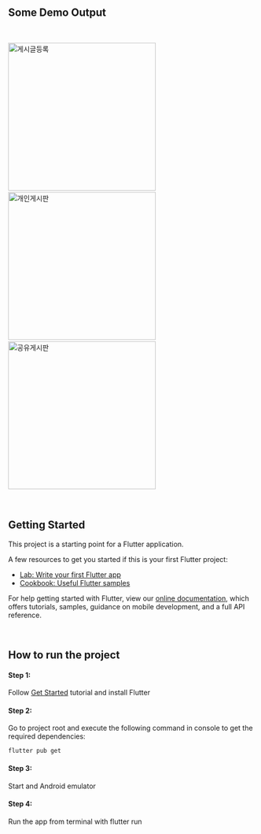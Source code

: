 <br>

## Some Demo Output

<br>

<img width="300" alt="게시글등록" src="https://user-images.githubusercontent.com/59560592/133100044-fe58f7bf-1aa3-4edd-bf01-3a64fd10608c.gif">&nbsp;&nbsp;<img width="300" alt="개인게시판" src="https://user-images.githubusercontent.com/59560592/133099540-3e173166-d7ce-4293-a860-1b03ebad9ccc.png">&nbsp;&nbsp;<img width="300" alt="공유게시판" src="https://user-images.githubusercontent.com/59560592/133100294-22867263-d661-42dd-be0a-86ab1e8fece8.gif">

<br>

## Getting Started

This project is a starting point for a Flutter application.

A few resources to get you started if this is your first Flutter project:

- [Lab: Write your first Flutter app](https://flutter.dev/docs/get-started/codelab)
- [Cookbook: Useful Flutter samples](https://flutter.dev/docs/cookbook)

For help getting started with Flutter, view our
[online documentation](https://flutter.dev/docs), which offers tutorials,
samples, guidance on mobile development, and a full API reference.

<br>


## How to run the project
#### Step 1:
Follow [Get Started](https://flutter.dev/docs/get-started/install) tutorial and install Flutter
#### Step 2: 
Go to project root and execute the following command in console to get the required dependencies:
~~~
flutter pub get
~~~
#### Step 3: 
Start and Android emulator
#### Step 4:
Run the app from terminal with flutter run
<br>
<br>
<br>
